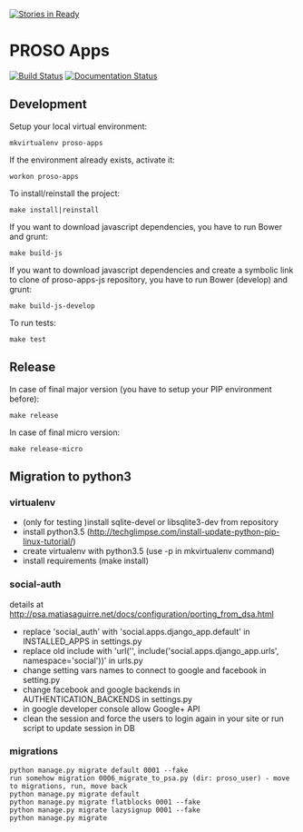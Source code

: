 [![Stories in Ready](https://badge.waffle.io/adaptive-learning/proso-apps.png?label=ready&title=Ready)](https://waffle.io/adaptive-learning/proso-apps)
# PROSO Apps

[![Build Status](https://travis-ci.org/adaptive-learning/proso-apps.png)](https://travis-ci.org/adaptive-learning/proso-apps)
[![Documentation Status](https://readthedocs.org/projects/proso-apps/badge/?version=latest)](http://proso-apps.readthedocs.org/en/latest/)

## Development

Setup your local virtual environment:

	mkvirtualenv proso-apps

If the environment already exists, activate it:

	workon proso-apps

To install/reinstall the project:

	make install|reinstall

If you want to download javascript dependencies, you have to run Bower and grunt:

	make build-js

If you want to download javascript dependencies and create a symbolic link to clone of proso-apps-js repository, you have to run Bower (develop) and grunt:

	make build-js-develop

To run tests:

	make test

## Release

In case of final major version (you have to setup your PIP environment before):

	make release

In case of final micro version:

	make release-micro


## Migration to python3

### virtualenv

 - (only for testing )install sqlite-devel or libsqlite3-dev from repository
 - install python3.5 (http://techglimpse.com/install-update-python-pip-linux-tutorial/)
 - create virtualenv with python3.5 (use -p in mkvirtualenv command)
 - install requirements (make install)


### social-auth

details at http://psa.matiasaguirre.net/docs/configuration/porting_from_dsa.html

 - replace 'social_auth' with 'social.apps.django_app.default' in INSTALLED_APPS in settings.py
 - replace old include with 'url('', include('social.apps.django_app.urls', namespace='social'))' in urls.py
 - change setting vars names to connect to google and facebook in setting.py
 - change facebook and google backends in AUTHENTICATION_BACKENDS  in settings.py
 - in google developer console allow Google+ API
 - clean the session and force the users to login again in your site or run script to update session in DB


### migrations

    python manage.py migrate default 0001 --fake
    run somehow migration 0006_migrate_to_psa.py (dir: proso_user) - move to migrations, run, move back
    python manage.py migrate default
    python manage.py migrate flatblocks 0001 --fake
    python manage.py migrate lazysignup 0001 --fake
    python manage.py migrate

